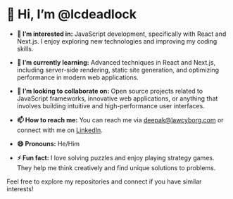 # 👋 Hi, I’m @lcdeadlock

- **👀 I’m interested in:** JavaScript development, specifically with React and Next.js. I enjoy exploring new technologies and improving my coding skills.

- **🌱 I’m currently learning:** Advanced techniques in React and Next.js, including server-side rendering, static site generation, and optimizing performance in modern web applications.

- **💞️ I’m looking to collaborate on:** Open source projects related to JavaScript frameworks, innovative web applications, or anything that involves building intuitive and high-performance user interfaces.

- **📫 How to reach me:** You can reach me via [deepak@lawcyborg.com](mailto:deepak@lawcyborg.com) or connect with me on [LinkedIn](https://www.linkedin.com/in/k-deepak33).

- **😄 Pronouns:** He/Him

- **⚡ Fun fact:** I love solving puzzles and enjoy playing strategy games. They help me think creatively and find unique solutions to problems.

Feel free to explore my repositories and connect if you have similar interests!


<!---
lcdeadlock/lcdeadlock is a ✨ special ✨ repository because its `README.md` (this file) appears on your GitHub profile.
You can click the Preview link to take a look at your changes.
--->
